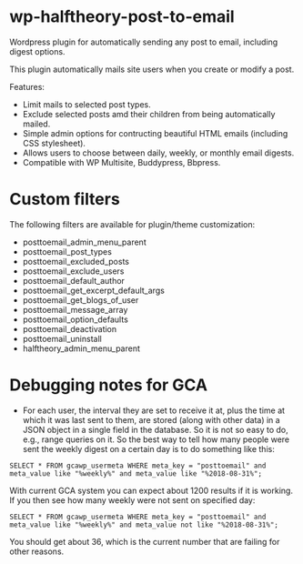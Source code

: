 # wp-halftheory-post-to-email
Wordpress plugin for automatically sending any post to email, including digest options.

This plugin automatically mails site users when you create or modify a post.

Features:
- Limit mails to selected post types.
- Exclude selected posts amd their children from being automatically mailed.
- Simple admin options for contructing beautiful HTML emails (including CSS stylesheet).
- Allows users to choose between daily, weekly, or monthly email digests.
- Compatible with WP Multisite, Buddypress, Bbpress.

# Custom filters

The following filters are available for plugin/theme customization:
- posttoemail_admin_menu_parent
- posttoemail_post_types
- posttoemail_excluded_posts
- posttoemail_exclude_users
- posttoemail_default_author
- posttoemail_get_excerpt_default_args
- posttoemail_get_blogs_of_user
- posttoemail_message_array
- posttoemail_option_defaults
- posttoemail_deactivation
- posttoemail_uninstall
- halftheory_admin_menu_parent

# Debugging notes for GCA
* For each user, the interval they are set to receive it at, plus the time at which it was last sent to them, are stored (along with other data) in a JSON object in a single field in the database. So it is not so easy to do, e.g., range queries on it. So the best way to tell how many people were sent the weekly digest on a certain day is to do something like this:

`SELECT * FROM gcawp_usermeta WHERE meta_key = "posttoemail" and meta_value like "%weekly%" and meta_value like "%2018-08-31%";`

With current GCA system you can expect about 1200 results if it is working. If you then see how many weekly were not sent on specified day:


`SELECT * FROM gcawp_usermeta WHERE meta_key = "posttoemail" and meta_value like "%weekly%" and meta_value not like "%2018-08-31%";`

You should get about 36, which is the current number that are failing for other reasons.


